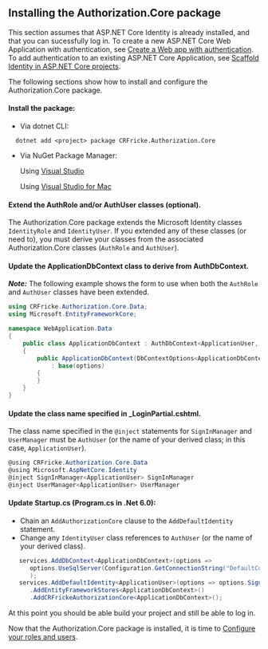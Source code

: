 ## Installing the Authorization.Core package

This section assumes that ASP.NET Core Identity is already installed, and that you can sucessfully 
log in. To create a new ASP.NET Core Web Application with authentication, see 
[Create a Web app with authentication](https://docs.microsoft.com/en-gb/aspnet/core/security/authentication/identity?view=aspnetcore-6.0&tabs=visual-studio#create-a-web-app-with-authentication).
To add authentication to an existing ASP.NET Core Application, see 
[Scaffold Identity in ASP.NET Core projects](https://docs.microsoft.com/en-gb/aspnet/core/security/authentication/scaffold-identity?view=aspnetcore-6.0&tabs=visual-studio#scaffold-identity-into-a-razor-project-without-existing-authorization).

The following sections show how to install and configure the Authorization.Core package.

#### Install the package:

- Via dotnet CLI:

```
  dotnet add <project> package CRFricke.Authorization.Core
```

- Via NuGet Package Manager:

    Using [Visual Studio](https://docs.microsoft.com/en-us/nuget/consume-packages/install-use-packages-visual-studio#find-and-install-a-package)

    Using [Visual Studio for Mac](https://docs.microsoft.com/en-us/visualstudio/mac/nuget-walkthrough?toc=%2Fnuget%2Ftoc.json&view=vsmac-2019#find-and-install-a-package)

#### Extend the AuthRole and/or AuthUser classes (optional).

The Authorization.Core package extends the Microsoft Identity classes `IdentityRole` and 
`IdentityUser`. If you extended any of these classes (or need to), you must derive your 
classes from the associated Authorization.Core classes (`AuthRole` and `AuthUser`).

#### Update the ApplicationDbContext class to derive from AuthDbContext.

**_Note:_** The following example shows the form to use when both the `AuthRole` and `AuthUser` classes 
have been extended. 

```csharp
using CRFricke.Authorization.Core.Data;
using Microsoft.EntityFrameworkCore;

namespace WebApplication.Data
{
    public class ApplicationDbContext : AuthDbContext<ApplicationUser, ApplicationRole>
    {
        public ApplicationDbContext(DbContextOptions<ApplicationDbContext> options)
            : base(options)
        {
        }
    }
}
```

#### Update the class name specified in _LoginPartial.cshtml.

The class name specified in the `@inject` statements for `SignInManager` and `UserManager` 
must be `AuthUser` (or the name of your derived class; in this case, `ApplicationUser`).

```csharp
@using CRFricke.Authorization.Core.Data
@using Microsoft.AspNetCore.Identity
@inject SignInManager<ApplicationUser> SignInManager
@inject UserManager<ApplicationUser> UserManager
```

#### Update Startup.cs (Program.cs in .Net 6.0):

- Chain an `AddAuthorizationCore` clause to the `AddDefaultIdentity` statement.
- Change any `IdentityUser` class references to `AuthUser` (or the name of your derived class).

```csharp
   services.AddDbContext<ApplicationDbContext>(options =>
      options.UseSqlServer(Configuration.GetConnectionString("DefaultConnection"))
      );
   services.AddDefaultIdentity<ApplicationUser>(options => options.SignIn.RequireConfirmedAccount = true)
      .AddEntityFrameworkStores<ApplicationDbContext>()
      .AddCRFrickeAuthorizationCore<ApplicationDbContext>();
``` 

At this point you should be able build your project and still be able to log in.

Now that the Authorization.Core package is installed, it is time to 
[Configure your roles and users](Configure-Roles.md).
